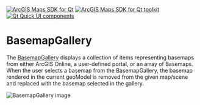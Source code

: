 [![ArcGIS Maps SDK for Qt](https://img.shields.io/badge/ArcGIS%20Maps%20SDK%20for%20Qt-0b5394)](https://developers.arcgis.com/qt/) [![ArcGIS Maps SDK for Qt toolkit](https://img.shields.io/badge/ArcGIS%20Maps%20SDK%20for%20Qt%20toolkit-ea4d13)](https://github.com/Esri/arcgis-maps-sdk-toolkit-qt) [![Qt Quick UI components](https://img.shields.io/badge/Qt%20Qt%20Quick%20UI%20components-ea4d13)](../../toolkitcpp/)

# BasemapGallery

The [BasemapGallery](https://developers.arcgis.com/qt/toolkit/api-reference/qml-basemapgallery.html) displays a collection of items representing basemaps from either ArcGIS Online, a user-defined portal, or an array of Basemaps. When the user selects a basemap from the BasemapGallery, the basemap rendered in the current geoModel is removed from the given map/scene and replaced with the basemap selected in the gallery.

![BasemapGallery image](https://developers.arcgis.com/qt/toolkit/api-reference/images/basemap.gif)